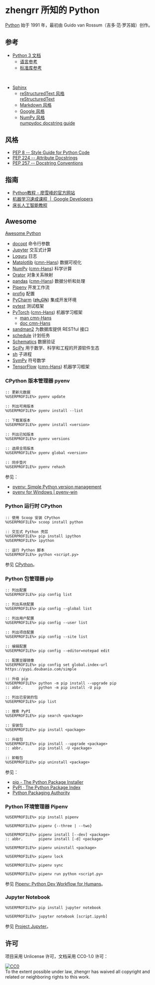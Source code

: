 # zhengrr 所知的 Python

[Python](https://python.org/) 始于 1991 年，最初由 Guido van Rossum（吉多·范·罗苏姆）创作。

## 参考

*   [Python 3 文档](https://docs.python.org/zh-cn/3/)
    *   [语言参考](https://docs.python.org/zh-cn/3/reference/index.html)
    *   [标准库参考](https://docs.python.org/zh-cn/3/library/index.html)

<br>

*   [Sphinx](https://www.sphinx-doc.org/zh_CN/master/)
    *   [reStructuredText 风格](https://www.sphinx-doc.org/zh_CN/master/usage/restructuredtext/index.html)  
        [reStructuredText](http://docutils.sourceforge.net/rst.html)
    *   [Markdown 风格](https://www.sphinx-doc.org/zh_CN/master/usage/markdown.html)
    *   [Google 风格](https://www.sphinx-doc.org/zh_CN/master/usage/extensions/example_google.html)
    *   [NumPy 风格](https://www.sphinx-doc.org/zh_CN/master/usage/extensions/example_numpy.html)  
        [numpydoc docstring guide](https://numpydoc.readthedocs.io/en/latest/format.html)

## 风格

*   [PEP 8 -- Style Guide for Python Code](https://python.org/dev/peps/pep-0008/)
*   [PEP 224 -- Attribute Docstrings](https://python.org/dev/peps/pep-0224/)
*   [PEP 257 -- Docstring Conventions](https://python.org/dev/peps/pep-0257/)

## 指南

*   [Python教程 - 廖雪峰的官方网站](https://www.liaoxuefeng.com/wiki/0014316089557264a6b348958f449949df42a6d3a2e542c000)
*   [机器学习速成课程 &nbsp;|&nbsp; Google Developers](https://developers.google.cn/machine-learning/crash-course/)
*   [床长人工智能教程](https://captainbed.net/)

## Awesome

[Awesome Python](https://awesome-python.com/)

*   [docopt](http://docopt.org/) 命令行参数
*   [Jupyter](https://jupyter.org/) 交互式计算
*   [Loguru](https://github.com/Delgan/loguru) 日志
*   [Matplotlib](https://matplotlib.org/) ([cmn-Hans](https://matplotlib.org.cn/)) 数据可视化
*   [NumPy](https://numpy.org/) ([cmn-Hans](https://numpy.org.cn/)) 科学计算
*   [Orator](https://github.com/sdispater/orator) 对象关系映射
*   [pandas](https://pandas.pydata.org/) ([cmn-Hans](https://pypandas.cn/)) 数据分析和处理
*   [Pipenv](https://pypi.org/project/pipenv/) 开发工作流
*   [profig](https://github.com/dhagrow/profig) 配置
*   [PyCharm](https://jetbrains.com/pycharm) ([~~zh_CN~~](https://github.com/pingfangx/jetbrains-in-chinese/tree/master/PyCharm "已有官译插件")) 集成开发环境
*   [pytest](https://pytest.org/) 测试框架
*   [PyTorch](https://pytorch.org/) ([cmn-Hans](https://pytorch.apachecn.org/)) 机器学习框架
    *   [man cmn-Hans](https://github.com/zergtant/pytorch-handbook)
    *   [doc cmn-Hans](https://pytorch-cn.readthedocs.io/zh/latest/)
*   [sandman2](https://github.com/jeffknupp/sandman2) 为数据库提供 RESTful 接口
*   [schedule](https://github.com/dbader/schedule) 计划任务
*   [Schematics](https://github.com/schematics/schematics) 数据验证 
*   [SciPy](https://scipy.org/) 用于数学、科学和工程的开源软件生态
*   [sh](https://github.com/amoffat/sh) 子进程
*   [SymPy](https://sympy.org/) 符号数学
*   [TensorFlow](https://tensorflow.google.cn) ([cmn-Hans](http://tensorfly.cn/)) 机器学习框架

### CPython 版本管理器 pyenv

``` batch
:: 更新元数据
%USERPROFILE%> pyenv update

:: 列出可用版本
%USERPROFILE%> pyenv install --list

:: 下载某版本
%USERPROFILE%> pyenv install <version>

:: 列出已知版本
%USERPROFILE%> pyenv versions

:: 选择全局版本
%USERPROFILE%> pyenv global <version>

:: 同步垫片
%USERPROFILE%> pyenv rehash
```

参见：

*   [pyenv: Simple Python version management](https://github.com/pyenv/pyenv)
*   [pyenv for Windows | pyenv-win](https://pyenv-win.github.io/pyenv-win/)

### Python 运行时 CPython

``` batch
:: 使用 Scoop 安装 CPython
%USERPROFILE%> scoop install python

:: 交互式 Python 壳层
%USERPROFILE%> pip install ipython
%USERPROFILE%> ipython

:: 运行 Python 脚本
%USERPROFILE%> python <script.py>
```

参见 [CPython](https://github.com/python/cpython)。

### Python 包管理器 pip

``` batch
:: 列出配置
%USERPROFILE%> pip config list

:: 列出系统配置
%USERPROFILE%> pip config --global list

:: 列出用户配置
%USERPROFILE%> pip config --user list

:: 列出项目配置
%USERPROFILE%> pip config --site list

:: 编辑配置
%USERPROFILE%> pip config --editor=notepad edit

:: 配置豆瓣镜像
%USERPROFILE%> pip config set global.index-url https://pypi.doubanio.com/simple

:: 升级 pip
%USERPROFILE%> python -m pip install --upgrade pip
:: abbr.       python -m pip install -U pip

:: 列出已安装的包
%USERPROFILE%> pip list

:: 搜索 PyPI
%USERPROFILE%> pip search <package>

:: 安装包
%USERPROFILE%> pip install <package>

:: 升级包
%USERPROFILE%> pip install --upgrade <package>
:: abbr.       pip install -U <package>

:: 卸载包
%USERPROFILE%> pip uninstall <package>
```

参见：

*   [pip - The Python Package Installer](https://pip.pypa.io/en/stable/)
*   [PyPI · The Python Package Index](https://pypi.org/)
*   [Python Packaging Authority](https://www.pypa.io/en/latest/)

### Python 环境管理器 Pipenv

``` batch
%USERPROFILE%> pip install pipenv

%USERPROFILE%> pipenv {--three | --two}

%USERPROFILE%> pipenv install [--dev] <package>
:: abbr.       pipenv install [-d] <package>

%USERPROFILE%> pipenv uninstall <package>

%USERPROFILE%> pipenv lock

%USERPROFILE%> pipenv sync

%USERPROFILE%> pipenv run python <script.py>
```

参见 [Pipenv: Python Dev Workflow for Humans](https://pipenv.pypa.io/en/latest/)。

### Jupyter Notebook

```batch
%USERPROFILE%> pip install jupyter notebook

%USERPROFILE%> jupyter notebook [script.ipynb]
```

参见 [Project Jupyter](https://jupyter.org/)。

## 许可

项目采用 Unlicense 许可，文档采用 CC0-1.0 许可：

<p xmlns:dct="https://purl.org/dc/terms/">
  <a rel="license"
     href="https://creativecommons.org/publicdomain/zero/1.0/">
    <img src="https://licensebuttons.net/p/zero/1.0/88x31.png" style="border-style: none;" alt="CC0" />
  </a>
  <br />
  To the extent possible under law,
  <span resource="[_:publisher]" rel="dct:publisher">
    <span property="dct:title">zhengrr</span></span>
  has waived all copyright and related or neighboring rights to this work.
</p>
